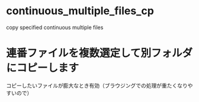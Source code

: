 # continuous_multiple_files_cp
copy specified continuous multiple files
# 連番ファイルを複数選定して別フォルダにコピーします
コピーしたいファイルが膨大なとき有効（ブラウジングでの処理が重たくなりやすいので）
